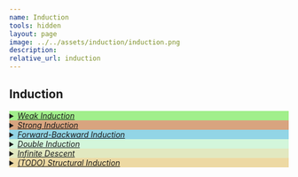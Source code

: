 ```yaml
---
name: Induction 
tools: hidden
layout: page
image: ../../assets/induction/induction.png
description:
relative_url: induction
---
```


## Induction
<details closed style='background-color:#A1EF8B'><summary markdown="span" ><a href="../../assets/induction/weak-induction.pdf"><em>Weak Induction</em></a></summary>
<img src="../../assets/induction/weak-induction.png">
</details>
<details closed style='background-color:#D8A47F'><summary markdown="span" ><a href="../../assets/induction/strong-induction.pdf"><em>Strong Induction</em></a></summary>
<img src="../../assets/induction/strong-induction.png">
</details>
<details closed style='background-color:#92D5E6'><summary markdown="span" ><a href="../../assets/induction/forward-backward-induction.pdf"><em>Forward-Backward Induction</em></a></summary>
<img src="../../assets/induction/forward-backward-induction.png">
</details>
<details closed style='background-color:#D3F6DB'><summary markdown="span" ><a href="../../assets/induction/double-induction.pdf"><em>Double Induction</em></a></summary>
<img src="../../assets/induction/double-induction.png">
</details>
<details closed style='background-color:#e2e8c0'><summary markdown="span" ><a href="../../assets/induction/infinite-descent.pdf"><em>Infinite Descent</em></a></summary>
<img src="../../assets/induction/infinite-descent.png">
</details>
<details closed style='background-color:#edd9a3'><summary markdown="span" class="notriangle"><a href="../../assets/induction/structural-induction.pdf"><em>(TODO) Structural Induction</em></a></summary></details>
<br>
